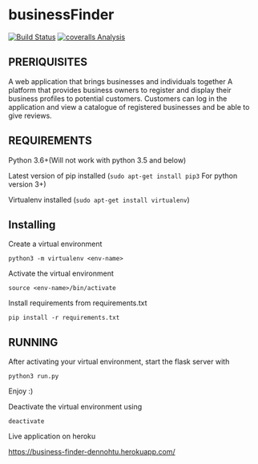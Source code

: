 # businessFinder

[![Build Status](https://travis-ci.org/dennohtu/businessFinder.svg?branch=complete)](https://travis-ci.org/dennohtu/businessFinder)
[![coveralls Analysis](https://coveralls.io/repos/dennohtu/businessFinder/badge.png)](https://coveralls.io/r/dennohtu/businessFinder)

## PRERIQUISITES

A web application that brings businesses and individuals together
A platform that provides business owners to register and display their business profiles to potential customers. 
Customers can log in the application and view a catalogue of registered businesses and be able to give reviews.

## REQUIREMENTS

Python 3.6+(Will not work with python 3.5 and below)

Latest version of pip installed (`sudo apt-get install pip3` For python version 3+)

Virtualenv installed (`sudo apt-get install virtualenv`)

## Installing

Create a virtual environment

`python3 -m virtualenv <env-name>`

Activate the virtual environment

`source <env-name>/bin/activate`

Install requirements from requirements.txt

`pip install -r requirements.txt`

## RUNNING

After activating your virtual environment, start the flask server with

`python3 run.py`

Enjoy :)

Deactivate the virtual environment using

`deactivate`

Live application on heroku

https://business-finder-dennohtu.herokuapp.com/